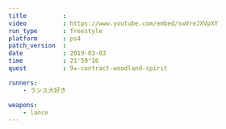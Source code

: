 ```yaml
---
title          :
video          : https://www.youtube.com/embed/swVreJXVpXY
run_type       : freestyle
platform       : ps4
patch_version  : 
date           : 2019-03-03
time           : 21'59"16
quest          : 9★-contract-woodland-spirit

runners:
    - ランス大好き

weapons:
    - lance
---
```

